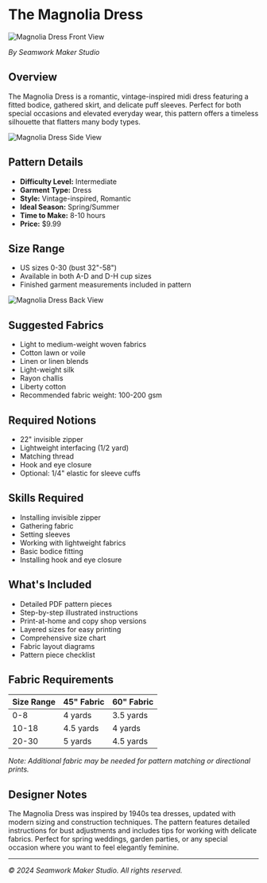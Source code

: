 # The Magnolia Dress

![Magnolia Dress Front View](/pattern/pattern-image_01.jpg)

*By Seamwork Maker Studio*

## Overview
The Magnolia Dress is a romantic, vintage-inspired midi dress featuring a fitted bodice, gathered skirt, and delicate puff sleeves. Perfect for both special occasions and elevated everyday wear, this pattern offers a timeless silhouette that flatters many body types.

![Magnolia Dress Side View](/pattern/pattern-image_02.jpg)

## Pattern Details
- **Difficulty Level:** Intermediate
- **Garment Type:** Dress
- **Style:** Vintage-inspired, Romantic
- **Ideal Season:** Spring/Summer
- **Time to Make:** 8-10 hours
- **Price:** $9.99

## Size Range
- US sizes 0-30 (bust 32"-58")
- Available in both A-D and D-H cup sizes
- Finished garment measurements included in pattern

![Magnolia Dress Back View](/pattern/pattern-image_03.jpg)

## Suggested Fabrics
- Light to medium-weight woven fabrics
- Cotton lawn or voile
- Linen or linen blends
- Light-weight silk
- Rayon challis
- Liberty cotton
- Recommended fabric weight: 100-200 gsm

## Required Notions
- 22" invisible zipper
- Lightweight interfacing (1/2 yard)
- Matching thread
- Hook and eye closure
- Optional: 1/4" elastic for sleeve cuffs

## Skills Required
- Installing invisible zipper
- Gathering fabric
- Setting sleeves
- Working with lightweight fabrics
- Basic bodice fitting
- Installing hook and eye closure

## What's Included
- Detailed PDF pattern pieces
- Step-by-step illustrated instructions
- Print-at-home and copy shop versions
- Layered sizes for easy printing
- Comprehensive size chart
- Fabric layout diagrams
- Pattern piece checklist

## Fabric Requirements
| Size Range | 45" Fabric | 60" Fabric |
|------------|------------|------------|
| 0-8        | 4 yards    | 3.5 yards  |
| 10-18      | 4.5 yards  | 4 yards    |
| 20-30      | 5 yards    | 4.5 yards  |

*Note: Additional fabric may be needed for pattern matching or directional prints.*

## Designer Notes
The Magnolia Dress was inspired by 1940s tea dresses, updated with modern sizing and construction techniques. The pattern features detailed instructions for bust adjustments and includes tips for working with delicate fabrics. Perfect for spring weddings, garden parties, or any special occasion where you want to feel elegantly feminine.

---

*© 2024 Seamwork Maker Studio. All rights reserved.*
